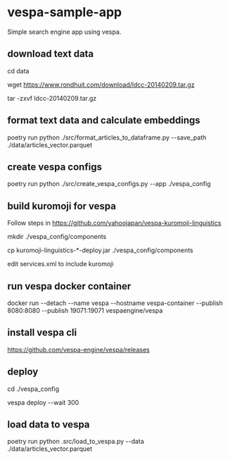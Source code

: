 # vespa-sample-app
Simple search engine app using vespa.

## download text data
cd data

wget https://www.rondhuit.com/download/ldcc-20140209.tar.gz

tar -zxvf ldcc-20140209.tar.gz

## format text data and calculate embeddings
poetry run python ./src/format_articles_to_dataframe.py --save_path ./data/articles_vector.parquet

## create vespa configs
poetry run python ./src/create_vespa_configs.py --app ./vespa_config

## build kuromoji for vespa
Follow steps in https://github.com/yahoojapan/vespa-kuromoji-linguistics

mkdir ./vespa_config/components

cp kuromoji-linguistics-*-deploy.jar ./vespa_config/components

edit services.xml to include kuromoji

## run vespa docker container
docker run --detach --name vespa --hostname vespa-container --publish 8080:8080 --publish 19071:19071 vespaengine/vespa

## install vespa cli
https://github.com/vespa-engine/vespa/releases

## deploy
cd ./vespa_config

vespa deploy --wait 300

## load data to vespa
poetry run python .src/load_to_vespa.py --data ./data/articles_vector.parquet

